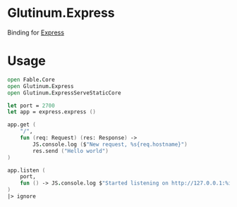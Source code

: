 # Glutinum.Express

Binding for [Express](https://github.com/expressjs/express)

# Usage

```fs
open Fable.Core
open Glutinum.Express
open Glutinum.ExpressServeStaticCore

let port = 2700
let app = express.express ()

app.get (
    "/",
    fun (req: Request) (res: Response) ->
        JS.console.log ($"New request, %s{req.hostname}")
        res.send ("Hello world")
)

app.listen (
    port,
    fun () -> JS.console.log $"Started listening on http://127.0.0.1:%i{port}"
)
|> ignore
```
